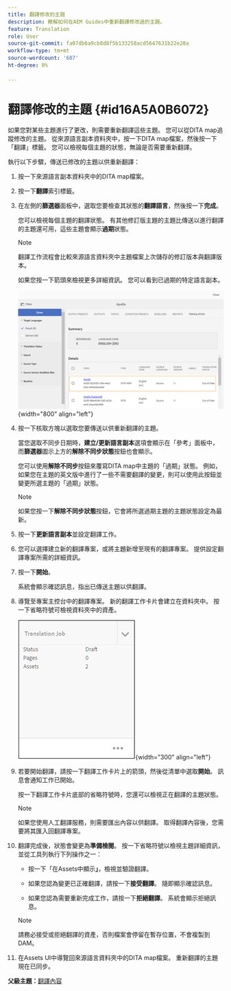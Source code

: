 ```yaml
---
title: 翻譯修改的主題
description: 瞭解如何在AEM Guides中重新翻譯修改過的主題。
feature: Translation
role: User
source-git-commit: fa07db6a9cb8d8f5b133258acd5647631b22e28a
workflow-type: tm+mt
source-wordcount: '607'
ht-degree: 0%

---
```


# 翻譯修改的主題 {#id16A5A0B6072}

如果您對某些主題進行了更改，則需要重新翻譯這些主題。 您可以從DITA map追蹤修改的主題。 從來源語言副本資料夾中，按一下DITA map檔案，然後按一下「翻譯」標籤。 您可以檢視每個主題的狀態，無論是否需要重新翻譯。

執行以下步驟，傳送已修改的主題以供重新翻譯：

1. 按一下來源語言副本資料夾中的DITA map檔案。

1. 按一下&#x200B;**翻譯**&#x200B;索引標籤。

1. 在左側的&#x200B;**篩選器**&#x200B;面板中，選取您要檢查其狀態的&#x200B;**翻譯語言**，然後按一下&#x200B;**完成**。

   您可以檢視每個主題的翻譯狀態。 有其他修訂版主題的主題比傳送以進行翻譯的主題還可用，這些主題會顯示&#x200B;**過期**&#x200B;狀態。

   >[!NOTE]
   >
   > 翻譯工作流程會比較來源語言資料夾中主題檔案上次儲存的修訂版本與翻譯版本。

   如果您按一下箭頭來檢視更多詳細資訊。 您可以看到已過期的特定語言副本。

   ![](images/out-of-sync-uuid.png){width="800" align="left"}

1. 按一下核取方塊以選取您要傳送以供重新翻譯的主題。

   當您選取不同步日期時，**建立/更新語言副本**&#x200B;選項會顯示在「參考」面板中，而&#x200B;**篩選器**&#x200B;圖示上方的&#x200B;**解除不同步狀態**&#x200B;按鈕也會顯示。

   您可以使用&#x200B;**解除不同步**&#x200B;按鈕來覆寫DITA map中主題的「過期」狀態。 例如，如果您在主題的英文版中進行了一些不需要翻譯的變更，則可以使用此按鈕並變更所選主題的「過期」狀態。

   >[!NOTE]
   >
   > 如果您按一下&#x200B;**解除不同步狀態**&#x200B;按鈕，它會將所選過期主題的主題狀態設定為最新。

1. 按一下&#x200B;**更新語言副本**&#x200B;並設定翻譯工作。

1. 您可以選擇建立新的翻譯專案，或將主題新增至現有的翻譯專案。 提供設定翻譯專案所需的詳細資訊。

1. 按一下&#x200B;**開始**。

   系統會顯示確認訊息，指出已傳送主題以供翻譯。

1. 導覽至專案主控台中的翻譯專案。 新的翻譯工作卡片會建立在資料夾中。 按一下省略符號可檢視資料夾中的資產。

   ![](images/incremental-job.PNG){width="300" align="left"}

1. 若要開始翻譯，請按一下翻譯工作卡片上的箭頭，然後從清單中選取&#x200B;**開始**。 訊息會通知工作已開始。

   按一下翻譯工作卡片底部的省略符號時，您還可以檢視正在翻譯的主題狀態。

   >[!NOTE]
   >
   > 如果您使用人工翻譯服務，則需要匯出內容以供翻譯。 取得翻譯內容後，您需要將其匯入回翻譯專案。

1. 翻譯完成後，狀態會變更為&#x200B;**準備檢閱**。 按一下省略符號以檢視主題詳細資訊，並從工具列執行下列操作之一：

   - 按一下「在Assets中顯示&#x200B;**」**，檢視並驗證翻譯。

   - 如果您認為變更已正確翻譯，請按一下&#x200B;**接受翻譯**。 隨即顯示確認訊息。

   - 如果您認為需要重新完成工作，請按一下&#x200B;**拒絕翻譯**。 系統會顯示拒絕訊息。

   >[!NOTE]
   >
   > 請務必接受或拒絕翻譯的資產，否則檔案會停留在暫存位置，不會複製到DAM。

1. 在Assets UI中導覽回來源語言資料夾中的DITA map檔案。 重新翻譯的主題現在已同步。


**父級主題：**[&#x200B;翻譯內容](translation.md)
